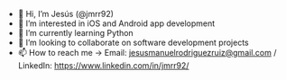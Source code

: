 - 👋 Hi, I’m Jesús (@jmrr92)
- 👀 I’m interested in iOS and Android app development
- 🌱 I’m currently learning Python
- 💞️ I’m looking to collaborate on software development projects
- 📫 How to reach me -> Email: jesusmanuelrodriguezruiz@gmail.com / LinkedIn: https://www.linkedin.com/in/jmrr92/

<!---
jmrr92/jmrr92 is a ✨ special ✨ repository because its `README.md` (this file) appears on your GitHub profile.
You can click the Preview link to take a look at your changes.
--->
